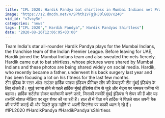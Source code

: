 ```yaml
---
title: "IPL 2020: Hardik Pandya bat shirtless in Mumbai Indians net Practice session \u0935\u0928\u0907\u0902\u0921\u093f\u092f\u093e \u0939\u093f\u0902\u0926\u0940"
image: "https://s2.dmcdn.net/v/SPhth1VFgjHJOlG0D/x240"
vid_id: "x7voy5n"
categories: "news"
tags: ["IPL 2020"," Hardik Pandya"," Hardik Pandyas Shirtless"]
date: "2020-08-26T12:06:05+03:00"
---
```

Team India's star all-rounder Hardik Pandya plays for the Mumbai Indians, the franchise team of the Indian Premier League. Before leaving for UAE, Hardik joined the Mumbai Indians team and also sweated the nets fiercely. Hardik came out to bat shirtless, whose pictures were shared by Mumbai Indians and these photos are being shared widely on social media. Hardik, who recently became a father, underwent his back surgery last year and has been focusing a lot on his fitness for the last few months.    <br>टीम इंडिया के स्टार ऑल-राउंडर हार्दिक पांड्या इंडियन प्रीमियर लीग की फ्रेंचाइजी टीम मुंबई इंडियंस के लिए खेलते हैं। यूएई रवाना होने से पहले हार्दिक मुंबई इंडियंस टीम से जुड़े और नेट्स पर जमकर पसीना भी बहाया। हार्दिक शर्टलेस होकर बल्लेबाजी करने उतरे, जिसकी तस्वीरें मुंबई इंडियंस ने शेयर की हैं और यह तस्वीरें सोशल मीडिया पर खूब शेयर की जा रही हैं। हाल ही में पिता बने हार्दिक ने पिछले साल अपनी बैक की सर्जरी कराई थी और पिछले कुछ महीने से अपनी फिटनेस पर काफी ध्यान दे रहे हैं।    <br>#IPL2020 #HardikPandya #HardikPandya'sShirtless
